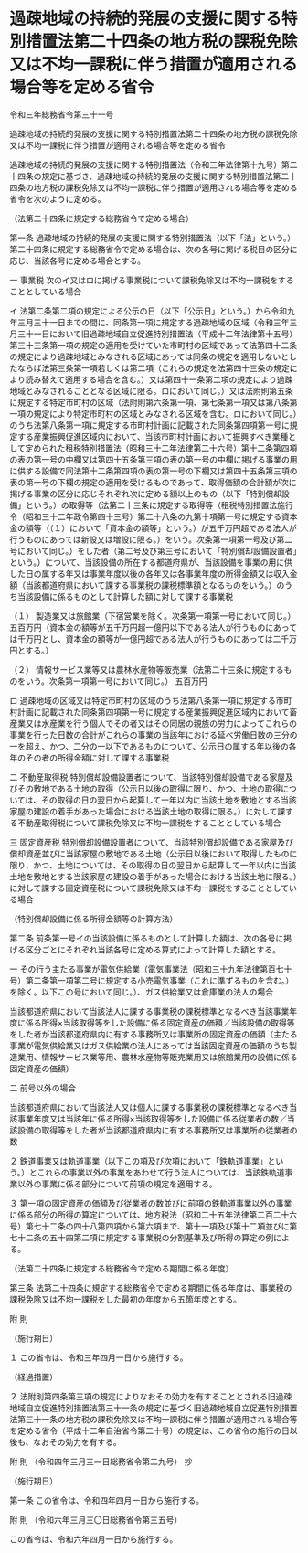 # 過疎地域の持続的発展の支援に関する特別措置法第二十四条の地方税の課税免除又は不均一課税に伴う措置が適用される場合等を定める省令

令和三年総務省令第三十一号

過疎地域の持続的発展の支援に関する特別措置法第二十四条の地方税の課税免除又は不均一課税に伴う措置が適用される場合等を定める省令

過疎地域の持続的発展の支援に関する特別措置法（令和三年法律第十九号）第二十四条の規定に基づき、過疎地域の持続的発展の支援に関する特別措置法第二十四条の地方税の課税免除又は不均一課税に伴う措置が適用される場合等を定める省令を次のように定める。

（法第二十四条に規定する総務省令で定める場合）

第一条 過疎地域の持続的発展の支援に関する特別措置法（以下「法」という。）第二十四条に規定する総務省令で定める場合は、次の各号に掲げる税目の区分に応じ、当該各号に定める場合とする。

一 事業税 次のイ又はロに掲げる事業税について課税免除又は不均一課税をすることとしている場合

イ 法第二条第二項の規定による公示の日（以下「公示日」という。）から令和九年三月三十一日までの間に、同条第一項に規定する過疎地域の区域（令和三年三月三十一日において旧過疎地域自立促進特別措置法（平成十二年法律第十五号）第三十三条第一項の規定の適用を受けていた市町村の区域であって法第四十二条の規定により過疎地域とみなされる区域にあっては同条の規定を適用しないとしたならば法第三条第一項若しくは第二項（これらの規定を法第四十三条の規定により読み替えて適用する場合を含む。）又は第四十一条第二項の規定により過疎地域とみなされることとなる区域に限る。ロにおいて同じ。）又は法附則第五条に規定する特定市町村の区域（法附則第六条第一項、第七条第一項又は第八条第一項の規定により特定市町村の区域とみなされる区域を含む。ロにおいて同じ。）のうち法第八条第一項に規定する市町村計画に記載された同条第四項第一号に規定する産業振興促進区域内において、当該市町村計画において振興すべき業種として定められた租税特別措置法（昭和三十二年法律第二十六号）第十二条第四項の表の第一号の中欄又は第四十五条第三項の表の第一号の中欄に掲げる事業の用に供する設備で同法第十二条第四項の表の第一号の下欄又は第四十五条第三項の表の第一号の下欄の規定の適用を受けるものであって、取得価額の合計額が次に掲げる事業の区分に応じそれぞれ次に定める額以上のもの（以下「特別償却設備」という。）の取得等（法第二十三条に規定する取得等（租税特別措置法施行令（昭和三十二年政令第四十三号）第二十八条の九第十項第一号に規定する資本金の額等（（１）において「資本金の額等」という。）が五千万円超である法人が行うものにあっては新設又は増設に限る。）をいう。次条第一項第一号及び第二号において同じ。）をした者（第二号及び第三号において「特別償却設備設置者」という。）について、当該設備の所在する都道府県が、当該設備を事業の用に供した日の属する年又は事業年度以後の各年又は各事業年度の所得金額又は収入金額（当該都道府県において課する事業税の課税標準額となるものをいう。）のうち当該設備に係るものとして計算した額に対して課する事業税

（１） 製造業又は旅館業（下宿営業を除く。次条第一項第一号において同じ。） 五百万円（資本金の額等が五千万円超一億円以下である法人が行うものにあっては千万円とし、資本金の額等が一億円超である法人が行うものにあっては二千万円とする。）

（２） 情報サービス業等又は農林水産物等販売業（法第二十三条に規定するものをいう。次条第一項第一号において同じ。） 五百万円

ロ 過疎地域の区域又は特定市町村の区域のうち法第八条第一項に規定する市町村計画に記載された同条第四項第一号に規定する産業振興促進区域内において畜産業又は水産業を行う個人でその者又はその同居の親族の労力によってこれらの事業を行った日数の合計がこれらの事業の当該年における延べ労働日数の三分の一を超え、かつ、二分の一以下であるものについて、公示日の属する年以後の各年のその者の所得金額に対して課する事業税

二 不動産取得税 特別償却設備設置者について、当該特別償却設備である家屋及びその敷地である土地の取得（公示日以後の取得に限り、かつ、土地の取得については、その取得の日の翌日から起算して一年以内に当該土地を敷地とする当該家屋の建設の着手があった場合における当該土地の取得に限る。）に対して課する不動産取得税について課税免除又は不均一課税をすることとしている場合

三 固定資産税 特別償却設備設置者について、当該特別償却設備である家屋及び償却資産並びに当該家屋の敷地である土地（公示日以後において取得したものに限り、かつ、土地については、その取得の日の翌日から起算して一年以内に当該土地を敷地とする当該家屋の建設の着手があった場合における当該土地に限る。）に対して課する固定資産税について課税免除又は不均一課税をすることとしている場合

（特別償却設備に係る所得金額等の計算方法）

第二条 前条第一号イの当該設備に係るものとして計算した額は、次の各号に掲げる区分ごとにそれぞれ当該各号に定める算式によって計算した額とする。

一 その行う主たる事業が電気供給業（電気事業法（昭和三十九年法律第百七十号）第二条第一項第二号に規定する小売電気事業（これに準ずるものを含む。）を除く。以下この号において同じ。）、ガス供給業又は倉庫業の法人の場合

当該都道府県において当該法人に課する事業税の課税標準となるべき当該事業年度に係る所得×当該取得等をした設備に係る固定資産の価額／当該設備の取得等をした者が当該都道府県内に有する事務所又は事業所の固定資産の価額（主たる事業が電気供給業又はガス供給業の法人にあっては当該固定資産の価額のうち製造業用、情報サービス業等用、農林水産物等販売業用又は旅館業用の設備に係る固定資産の価額）

二 前号以外の場合

当該都道府県において当該法人又は個人に課する事業税の課税標準となるべき当該事業年度又は当該年に係る所得×当該取得等をした設備に係る従業者の数／当該設備の取得等をした者が当該都道府県内に有する事務所又は事業所の従業者の数

２ 鉄道事業又は軌道事業（以下この項及び次項において「鉄軌道事業」という。）とこれらの事業以外の事業をあわせて行う法人については、当該鉄軌道事業以外の事業に係る部分について前項の規定を適用する。

３ 第一項の固定資産の価額及び従業者の数並びに前項の鉄軌道事業以外の事業に係る部分の所得の算定については、地方税法（昭和二十五年法律第二百二十六号）第七十二条の四十八第四項から第六項まで、第十一項及び第十二項並びに第七十二条の五十四第二項に規定する事業税の分割基準及び所得の算定の例による。

（法第二十四条に規定する総務省令で定める期間に係る年度）

第三条 法第二十四条に規定する総務省令で定める期間に係る年度は、事業税の課税免除又は不均一課税をした最初の年度から五箇年度とする。

附 則

（施行期日）

１ この省令は、令和三年四月一日から施行する。

（経過措置）

２ 法附則第四条第三項の規定によりなおその効力を有することとされる旧過疎地域自立促進特別措置法第三十一条の規定に基づく旧過疎地域自立促進特別措置法第三十一条の地方税の課税免除又は不均一課税に伴う措置が適用される場合等を定める省令（平成十二年自治省令第二十号）の規定は、この省令の施行の日以後も、なおその効力を有する。

附 則 （令和四年三月三一日総務省令第二九号） 抄

（施行期日）

第一条 この省令は、令和四年四月一日から施行する。

附 則 （令和六年三月三〇日総務省令第三五号）

この省令は、令和六年四月一日から施行する。
